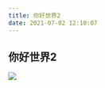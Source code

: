 ```yaml
---
title: 你好世界2
date: 2021-07-02 12:10:07
---
```









## 你好世界2

![](http://bmalimarkdown.oss-cn-beijing.aliyuncs.com/img/image-20220306162412648.png)


